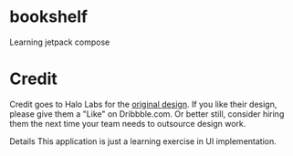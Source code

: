 # bookshelf
Learning jetpack compose

# Credit
Credit goes to Halo Labs for the [original design](https://dribbble.com/shots/18526342-Mobile-App-iOS-Android-UI). If you like their design, please give them a "Like" on Dribbble.com. Or better still, consider hiring them the next time your team needs to outsource design work.

Details
This application is just a learning exercise in UI implementation.
